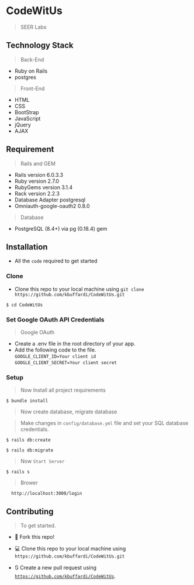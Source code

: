 # CodeWitUs

> SEER Labs


## Technology Stack

> Back-End

- Ruby on Rails
- postgres

> Front-End

- HTML
- CSS
- BootStrap
- JavaScript
- jQuery
- AJAX


## Requirement

> Rails and GEM

- Rails version             6.0.3.3
- Ruby version              2.7.0
- RubyGems version          3.1.4
- Rack version              2.2.3
- Database Adapter          postgresql
- Omniauth-google-oauth2    0.8.0

> Database
- PostgreSQL (8.4+) via pg (0.18.4) gem



## Installation

- All the `code` required to get started

### Clone

- Clone this repo to your local machine using `git clone https://github.com/kbuffardi/CodeWitUs.git`

```shell
$ cd CodeWitUs
```

### Set Google OAuth API Credentials

> Google OAuth
- Create a .env file in the root directory of your app.
-  Add the following code to the file. <br />
`GOOGLE_CLIENT_ID=Your client id  `<br />
`GOOGLE_CLIENT_SECRET=Your client secret`<br />


### Setup

> Now Install all project requirements
```shell
$ bundle install
```

> Now create database, migrate database

> Make changes in `config/database.yml` file and set your SQL database credentials.


```shell
$ rails db:create
```

```shell
$ rails db:migrate
```

> Now `Start Server`

```shell
$ rails s
```


> Brower

```shell
  http://localhost:3000/login
```


## Contributing

> To get started.

- 🍴 Fork this repo!

- 💻 Clone this repo to your local machine using `https://github.com/kbuffardi/CodeWitUs.git`

- 🔃 Create a new pull request using <a href="https://github.com/kbuffardi/CodeWitUs.git" target="_blank">`https://github.com/kbuffardi/CodeWitUs`</a>.
